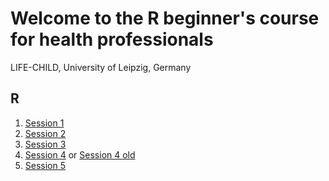 # Welcome to the R beginner's course for health professionals
LIFE-CHILD, University of Leipzig, Germany

## R
1. [Session 1](https://TPeschel.github.io/sessions/session1/intro-rpubs.html)
2. [Session 2](https://TPeschel.github.io/sessions/session2/session2-rpubs.html)
3. [Session 3](https://TPeschel.github.io/sessions/session3/slides/session3fin-rpubs.html)
4. [Session 4](https://TPeschel.github.io/sessions/session4/slides/html/talk.html) or [Session 4 old](https://mvogel78.github.io/Session4)
5. [Session 5](https://TPeschel.github.io/sessions/session5)
